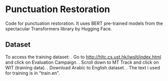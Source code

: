 # Punctuation Restoration

Code for punctuation restoration. It uses BERT pre-trained models from the spectacular Transformers library by Hugging Face.

## Dataset

To access the training dataset:
. Go to http://hltc.cs.ust.hk/iwslt/index.html and click on Evaluation Campaign.
. Scroll down to MT Track and click on WIT (training data).
. Download Arabic to English dataset.
. The text i used for training is in "train.en".
